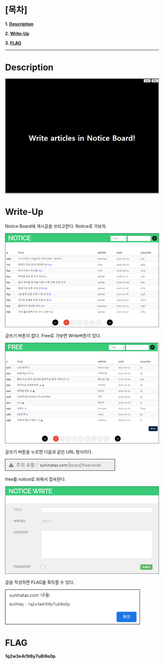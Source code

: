 # [목차]
**1. [Description](#Description)**

**2. [Write-Up](#Write-Up)**

**3. [FLAG](#FLAG)**


***


# **Description**

![](images/2022-01-03-02-43-39.png)


# **Write-Up**

Notice Board에 게시글을 쓰라고한다. Notice로 가보자.

![](images/2022-01-03-02-43-51.png)

글쓰기 버튼이 없다. Free로 가보면 Write버튼이 있다.

![](images/2022-01-03-02-43-55.png)

글쓰기 버튼을 누르면 다음과 같은 URL 형식이다.

![](images/2022-01-03-02-43-58.png)

free를 notice로 바꿔서 접속한다.

![](images/2022-01-03-02-44-02.png)

글을 작성하면 FLAG를 획득할 수 있다.

![](images/2022-01-03-02-44-08.png)


# **FLAG**

**1q2w3e4r5t6y7u8i9o0p**